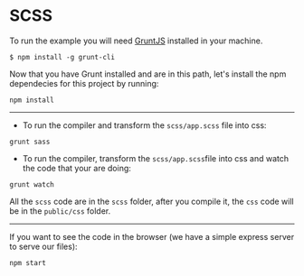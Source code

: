 # SCSS

To run the example you will need [GruntJS](https://gruntjs.com/) installed in your machine.

`$ npm install -g grunt-cli`

Now that you have Grunt installed and are in this path, let's install the npm dependecies for this project by running:

`npm install`

---

- To run the compiler and transform the `scss/app.scss` file into css:

`grunt sass`

- To run the compiler, transform the `scss/app.scss`file into css and watch the code that your are doing:

`grunt watch`

All the `scss` code are in the `scss` folder, after you compile it, the `css` code will be in the `public/css` folder.

---

If you want to see the code in the browser (we have a simple express server to serve our files):

`npm start`
